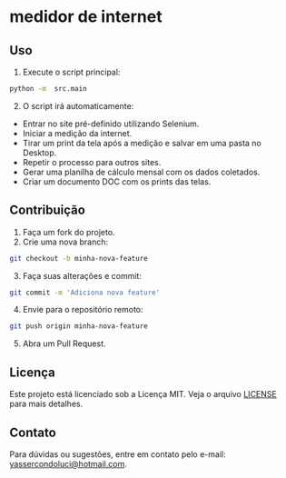 # medidor de internet

## Uso

1. Execute o script principal:
  ```bash
  python -m  src.main
  ```
2. O script irá automaticamente:
  - Entrar no site pré-definido utilizando Selenium.
  - Iniciar a medição da internet.
  - Tirar um print da tela após a medição e salvar em uma pasta no Desktop.
  - Repetir o processo para outros sites.
  - Gerar uma planilha de cálculo mensal com os dados coletados.
  - Criar um documento DOC com os prints das telas.

## Contribuição

1. Faça um fork do projeto.
2. Crie uma nova branch:
  ```bash
  git checkout -b minha-nova-feature
  ```
3. Faça suas alterações e commit:
  ```bash
  git commit -m 'Adiciona nova feature'
  ```
4. Envie para o repositório remoto:
  ```bash
  git push origin minha-nova-feature
  ```
5. Abra um Pull Request.

## Licença

Este projeto está licenciado sob a Licença MIT. Veja o arquivo [LICENSE](LICENSE) para mais detalhes.

## Contato

Para dúvidas ou sugestões, entre em contato pelo e-mail: [yassercondoluci@hotmail.com](mailto:yassercondoluci@hotmail.com).